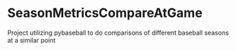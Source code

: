 # SeasonMetricsCompareAtGame
Project utilizing pybaseball to do comparisons of different baseball seasons at a similar point
